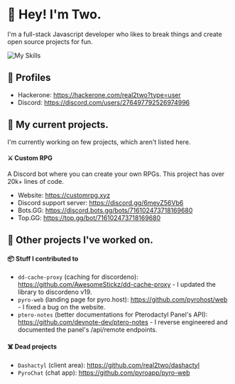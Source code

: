 # 👋 Hey! I'm Two.

I'm a full-stack Javascript developer who likes to break things and create open source projects for fun.

![My Skills](https://skillicons.dev/icons?i=ts,js,mysql,mongodb,postgres)

## 👥 Profiles

- Hackerone: https://hackerone.com/real2two?type=user
- Discord: https://discord.com/users/276497792526974996

## 📌 My current projects.

I'm currently working on few projects, which aren't listed here.

#### ⚔️ Custom RPG

A Discord bot where you can create your own RPGs. This project has over 20k+ lines of code.

- Website: https://customrpg.xyz
- Discord support server: https://discord.gg/6meyZ56Vb6
- Bots.GG: https://discord.bots.gg/bots/716102473718169680
- Top.GG: https://top.gg/bot/716102473718169680

## 📂 Other projects I've worked on.

#### 📦 Stuff I contributed to

- `dd-cache-proxy` (caching for discordeno): https://github.com/AwesomeStickz/dd-cache-proxy - I updated the library to discordeno v19.
- `pyro-web` (landing page for pyro.host): https://github.com/pyrohost/web - I fixed a bug on the website.
- `ptero-notes` (better documentations for Pterodactyl Panel's API): https://github.com/devnote-dev/ptero-notes - I reverse engineered and documented the panel's /api/remote endpoints.

#### ☠️ Dead projects

- `Dashactyl` (client area): https://github.com/real2two/dashactyl
- `PyroChat` (chat app): https://github.com/pyroapp/pyro-web
